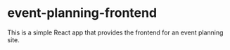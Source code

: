 # event-planning-frontend
This is a simple React app that provides the frontend for an event planning site.
